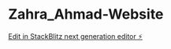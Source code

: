 # Zahra_Ahmad-Website

[Edit in StackBlitz next generation editor ⚡️](https://stackblitz.com/~/github.com/Faareha59/Zahra_Ahmad-Website)